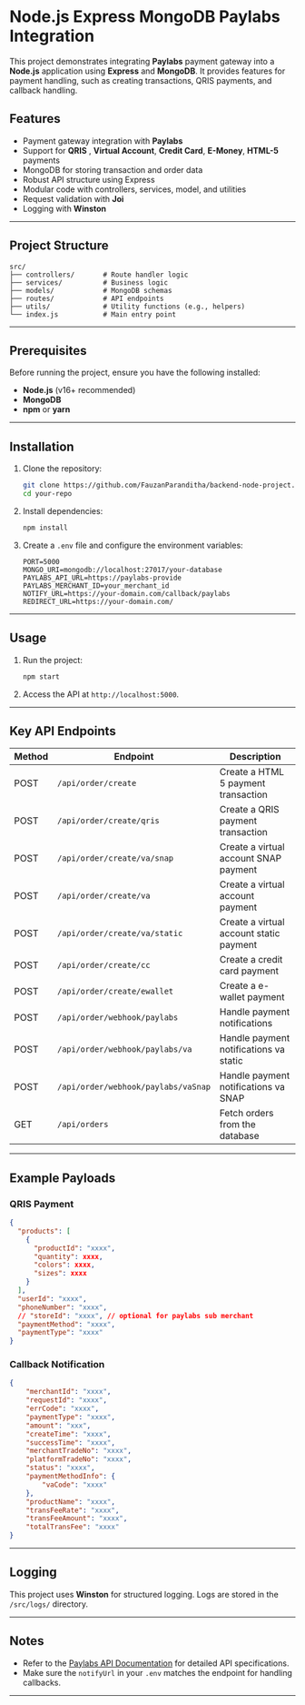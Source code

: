 # Node.js Express MongoDB Paylabs Integration

This project demonstrates integrating **Paylabs** payment gateway into a **Node.js** application using **Express** and **MongoDB**. It provides features for payment handling, such as creating transactions, QRIS payments, and callback handling.

## Features

- Payment gateway integration with **Paylabs**
- Support for **QRIS** , **Virtual Account**, **Credit Card**, **E-Money**, **HTML-5** payments
- MongoDB for storing transaction and order data
- Robust API structure using Express
- Modular code with controllers, services, model, and utilities
- Request validation with **Joi**
- Logging with **Winston**

---

## Project Structure

```
src/
├── controllers/       # Route handler logic
├── services/          # Business logic
├── models/            # MongoDB schemas
├── routes/            # API endpoints
├── utils/             # Utility functions (e.g., helpers)
└── index.js           # Main entry point
```

---

## Prerequisites

Before running the project, ensure you have the following installed:

- **Node.js** (v16+ recommended)
- **MongoDB**
- **npm** or **yarn**

---

## Installation

1. Clone the repository:

    ```bash
    git clone https://github.com/FauzanParanditha/backend-node-project.git
    cd your-repo
    ```

2. Install dependencies:

    ```bash
    npm install
    ```

3. Create a `.env` file and configure the environment variables:

    ```env
    PORT=5000
    MONGO_URI=mongodb://localhost:27017/your-database
    PAYLABS_API_URL=https://paylabs-provide
    PAYLABS_MERCHANT_ID=your_merchant_id
    NOTIFY_URL=https://your-domain.com/callback/paylabs
    REDIRECT_URL=https://your-domain.com/
    ```

---

## Usage

1. Run the project:

    ```bash
    npm start
    ```

2. Access the API at `http://localhost:5000`.

---

## Key API Endpoints

| Method | Endpoint                            | Description                             |
| ------ | ----------------------------------- | --------------------------------------- |
| POST   | `/api/order/create`                 | Create a HTML 5 payment transaction     |
| POST   | `/api/order/create/qris`            | Create a QRIS payment transaction       |
| POST   | `/api/order/create/va/snap`         | Create a virtual account SNAP payment   |
| POST   | `/api/order/create/va`              | Create a virtual account payment        |
| POST   | `/api/order/create/va/static`       | Create a virtual account static payment |
| POST   | `/api/order/create/cc`              | Create a credit card payment            |
| POST   | `/api/order/create/ewallet`         | Create a e-wallet payment               |
| POST   | `/api/order/webhook/paylabs`        | Handle payment notifications            |
| POST   | `/api/order/webhook/paylabs/va`     | Handle payment notifications va static  |
| POST   | `/api/order/webhook/paylabs/vaSnap` | Handle payment notifications va SNAP    |
| GET    | `/api/orders`                       | Fetch orders from the database          |

---

## Example Payloads

### QRIS Payment

```json
{
  "products": [
    {
      "productId": "xxxx",
      "quantity": xxxx,
      "colors": xxxx,
      "sizes": xxxx
    }
  ],
  "userId": "xxxx",
  "phoneNumber": "xxxx",
  // "storeId": "xxxx", // optional for paylabs sub merchant
  "paymentMethod": "xxxx",
  "paymentType": "xxxx"
}
```

### Callback Notification

```json
{
    "merchantId": "xxxx",
    "requestId": "xxxx",
    "errCode": "xxxx",
    "paymentType": "xxxx",
    "amount": "xxx",
    "createTime": "xxxx",
    "successTime": "xxxx",
    "merchantTradeNo": "xxxx",
    "platformTradeNo": "xxxx",
    "status": "xxxx",
    "paymentMethodInfo": {
        "vaCode": "xxxx"
    },
    "productName": "xxxx",
    "transFeeRate": "xxxx",
    "transFeeAmount": "xxxx",
    "totalTransFee": "xxxx"
}
```

---

## Logging

This project uses **Winston** for structured logging. Logs are stored in the `/src/logs/` directory.

---

## Notes

- Refer to the [Paylabs API Documentation](https://paylabs.com/docs) for detailed API specifications.
- Make sure the `notifyUrl` in your `.env` matches the endpoint for handling callbacks.

---
